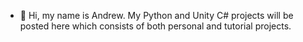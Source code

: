 - 👋 Hi, my name is Andrew. My Python and Unity C# projects will be posted here which consists
of both personal and tutorial projects. 
